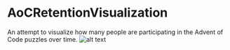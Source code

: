 # AoCRetentionVisualization
An attempt to visualize how many people are participating in the Advent of Code puzzles over time.
![alt text](https://github.com/spencerk226/AoCRetentionVisualization/blob/master/Figure_1.png?raw=true)
